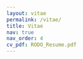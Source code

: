 ```yaml
---
layout: vitae
permalink: /vitae/
title: Vitae
nav: true
nav_order: 4
cv_pdf: RODO_Resume.pdf
---
```

